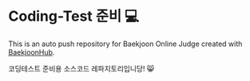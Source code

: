 # Coding-Test 준비 💻
This is an auto push repository for Baekjoon Online Judge created with [BaekjoonHub](https://github.com/BaekjoonHub/BaekjoonHub).

코딩테스트 준비용 소스코드 레파지토리입니당! 😸
